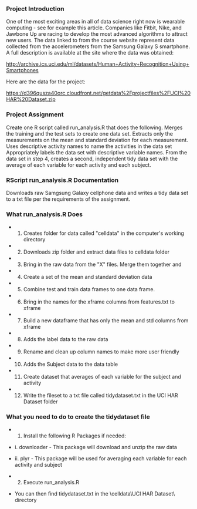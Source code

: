### Project Introduction

One of the most exciting areas in all of data science right now is wearable computing - see for example this article. 
Companies like Fitbit, Nike, and Jawbone Up are racing to develop the most advanced algorithms to attract new users. 
The data linked to from the course website represent data collected from the accelerometers from the Samsung Galaxy S smartphone. 
A full description is available at the site where the data was obtained: 

http://archive.ics.uci.edu/ml/datasets/Human+Activity+Recognition+Using+Smartphones 

Here are the data for the project: 

https://d396qusza40orc.cloudfront.net/getdata%2Fprojectfiles%2FUCI%20HAR%20Dataset.zip 

### Project Assignment

Create one R script called run_analysis.R that does the following. 
Merges the training and the test sets to create one data set.
Extracts only the measurements on the mean and standard deviation for each measurement. 
Uses descriptive activity names to name the activities in the data set
Appropriately labels the data set with descriptive variable names. 
From the data set in step 4, creates a second, independent tidy data set with the 
average of each variable for each activity and each subject.


### RScript run_analysis.R Documentation

Downloads raw Samgsung Galaxy cellphone data and writes a tidy data set to a txt file per the requirements of the assignment.

### What run_analysis.R Does

* 1) Creates folder for data called "celldata" in the computer's working directory
* 2) Downloads zip folder and extract data files to celldata folder
* 3) Bring in the raw data from the "X" files. Merge them together and 
* 4) Create a set of the mean and standard deviation data
* 5) Combine test and train data frames to one data frame. 
* 6) Bring in the names for the xframe columns from features.txt to xframe
* 7) Build a new dataframe that has only the mean and std columns from xframe
* 8) Adds the label data to the raw data
* 9) Rename and clean up column names to make more user friendly
* 10) Adds the Subject data to the data table
* 11) Create dataset that averages of each variable for the subject and activity
* 12) Write the fileset to a txt file called tidydataset.txt in the UCI HAR Dataset folder

### What you need to do to create the tidydataset file

* 1) Install the following R Packages if needed:
* 	i. downloader - This package will download and unzip the raw data
*	ii. plyr - This package will be used for averaging each variable for each activity and subject
* 2) Execute run_analysis.R

* You can then find tidydataset.txt in the \celldata\UCI HAR Dataset\ directory
	

